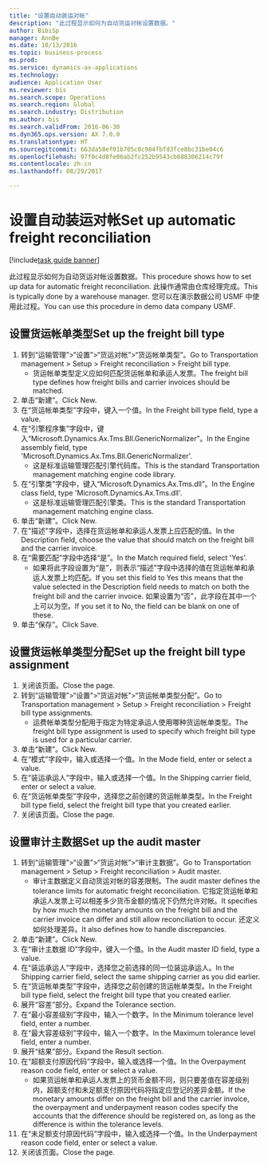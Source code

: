 ```yaml
--- 
title: "设置自动装运对帐"
description: "此过程显示如何为自动货运对帐设置数据。"
author: BibiSp
manager: AnnBe
ms.date: 10/13/2016
ms.topic: business-process
ms.prod: 
ms.service: dynamics-ax-applications
ms.technology: 
audience: Application User
ms.reviewer: bis
ms.search.scope: Operations
ms.search.region: Global
ms.search.industry: Distribution
ms.author: bis
ms.search.validFrom: 2016-06-30
ms.dyn365.ops.version: AX 7.0.0
ms.translationtype: HT
ms.sourcegitcommit: 663da58ef01b705c0c984fbfd3fce8bc31be04c6
ms.openlocfilehash: 97f0c4d8fe06ab2fc252b9543cb688306214c79f
ms.contentlocale: zh-cn
ms.lasthandoff: 08/29/2017

---
```

# <a name="set-up-automatic-freight-reconciliation"></a><span data-ttu-id="7d85d-103">设置自动装运对帐</span><span class="sxs-lookup"><span data-stu-id="7d85d-103">Set up automatic freight reconciliation</span></span>

[!include[task guide banner](../../includes/task-guide-banner.md)]

<span data-ttu-id="7d85d-104">此过程显示如何为自动货运对帐设置数据。</span><span class="sxs-lookup"><span data-stu-id="7d85d-104">This procedure shows how to set up data for automatic freight reconciliation.</span></span> <span data-ttu-id="7d85d-105">此操作通常由仓库经理完成。</span><span class="sxs-lookup"><span data-stu-id="7d85d-105">This is typically done by a warehouse manager.</span></span> <span data-ttu-id="7d85d-106">您可以在演示数据公司 USMF 中使用此过程。</span><span class="sxs-lookup"><span data-stu-id="7d85d-106">You can use this procedure in demo data company USMF.</span></span>


## <a name="set-up-the-freight-bill-type"></a><span data-ttu-id="7d85d-107">设置货运帐单类型</span><span class="sxs-lookup"><span data-stu-id="7d85d-107">Set up the freight bill type</span></span>
1. <span data-ttu-id="7d85d-108">转到“运输管理”>“设置”>“货运对帐”>“货运帐单类型”。</span><span class="sxs-lookup"><span data-stu-id="7d85d-108">Go to Transportation management > Setup > Freight reconciliation > Freight bill type.</span></span>
    * <span data-ttu-id="7d85d-109">货运帐单类型定义应如何匹配货运帐单和承运人发票。</span><span class="sxs-lookup"><span data-stu-id="7d85d-109">The freight bill type defines how freight bills and carrier invoices  should be matched.</span></span>  
2. <span data-ttu-id="7d85d-110">单击“新建”。</span><span class="sxs-lookup"><span data-stu-id="7d85d-110">Click New.</span></span>
3. <span data-ttu-id="7d85d-111">在“货运帐单类型”字段中，键入一个值。</span><span class="sxs-lookup"><span data-stu-id="7d85d-111">In the Freight bill type field, type a value.</span></span>
4. <span data-ttu-id="7d85d-112">在“引擎程序集”字段中，键入“Microsoft.Dynamics.Ax.Tms.Bll.GenericNormalizer”。</span><span class="sxs-lookup"><span data-stu-id="7d85d-112">In the Engine assembly field, type 'Microsoft.Dynamics.Ax.Tms.Bll.GenericNormalizer'.</span></span>
    * <span data-ttu-id="7d85d-113">这是标准运输管理匹配引擎代码库。</span><span class="sxs-lookup"><span data-stu-id="7d85d-113">This is the standard Transportation management matching engine code library.</span></span>  
5. <span data-ttu-id="7d85d-114">在“引擎类”字段中，键入“Microsoft.Dynamics.Ax.Tms.dll”。</span><span class="sxs-lookup"><span data-stu-id="7d85d-114">In the Engine class field, type 'Microsoft.Dynamics.Ax.Tms.dll'.</span></span>
    * <span data-ttu-id="7d85d-115">这是标准运输管理匹配引擎类。</span><span class="sxs-lookup"><span data-stu-id="7d85d-115">This is the standard Transportation management matching engine class.</span></span>  
6. <span data-ttu-id="7d85d-116">单击“新建”。</span><span class="sxs-lookup"><span data-stu-id="7d85d-116">Click New.</span></span>
7. <span data-ttu-id="7d85d-117">在"描述"字段中，选择在货运帐单和承运人发票上应匹配的值。</span><span class="sxs-lookup"><span data-stu-id="7d85d-117">In the Description field, choose the value that should match on the freight bill and the carrier invoice.</span></span>  
8. <span data-ttu-id="7d85d-118">在“需要匹配”字段中选择“是”。</span><span class="sxs-lookup"><span data-stu-id="7d85d-118">In the Match required field, select 'Yes'.</span></span>
    * <span data-ttu-id="7d85d-119">如果将此字段设置为“是”，则表示“描述”字段中选择的值在货运帐单和承运人发票上均匹配。</span><span class="sxs-lookup"><span data-stu-id="7d85d-119">If you set this field to Yes this means that the value selected in the Description field needs to match on both the freight bill and the carrier invoice.</span></span> <span data-ttu-id="7d85d-120">如果设置为“否”，此字段在其中一个上可以为空。</span><span class="sxs-lookup"><span data-stu-id="7d85d-120">If you set it to No, the field can be blank on one of these.</span></span>  
9. <span data-ttu-id="7d85d-121">单击“保存”。</span><span class="sxs-lookup"><span data-stu-id="7d85d-121">Click Save.</span></span>

## <a name="set-up-the-freight-bill-type-assignment"></a><span data-ttu-id="7d85d-122">设置货运帐单类型分配</span><span class="sxs-lookup"><span data-stu-id="7d85d-122">Set up the freight bill type assignment</span></span>
1. <span data-ttu-id="7d85d-123">关闭该页面。</span><span class="sxs-lookup"><span data-stu-id="7d85d-123">Close the page.</span></span>
2. <span data-ttu-id="7d85d-124">转到“运输管理”>“设置”>“货运对帐”>“货运帐单类型分配”。</span><span class="sxs-lookup"><span data-stu-id="7d85d-124">Go to Transportation management > Setup > Freight reconciliation > Freight bill type assignments.</span></span>
    * <span data-ttu-id="7d85d-125">运费帐单类型分配用于指定为特定承运人使用哪种货运帐单类型。</span><span class="sxs-lookup"><span data-stu-id="7d85d-125">The freight bill type assignment is used to specify which freight bill type is used for a particular carrier.</span></span>   
3. <span data-ttu-id="7d85d-126">单击“新建”。</span><span class="sxs-lookup"><span data-stu-id="7d85d-126">Click New.</span></span>
4. <span data-ttu-id="7d85d-127">在“模式”字段中，输入或选择一个值。</span><span class="sxs-lookup"><span data-stu-id="7d85d-127">In the Mode field, enter or select a value.</span></span>
5. <span data-ttu-id="7d85d-128">在“装运承运人”字段中，输入或选择一个值。</span><span class="sxs-lookup"><span data-stu-id="7d85d-128">In the Shipping carrier field, enter or select a value.</span></span>
6. <span data-ttu-id="7d85d-129">在“货运帐单类型”字段中，选择您之前创建的货运帐单类型。</span><span class="sxs-lookup"><span data-stu-id="7d85d-129">In the Freight bill type field, select the freight bill type that you created earlier.</span></span>
7. <span data-ttu-id="7d85d-130">关闭该页面。</span><span class="sxs-lookup"><span data-stu-id="7d85d-130">Close the page.</span></span>

## <a name="set-up-the-audit-master"></a><span data-ttu-id="7d85d-131">设置审计主数据</span><span class="sxs-lookup"><span data-stu-id="7d85d-131">Set up the audit master</span></span>
1. <span data-ttu-id="7d85d-132">转到“运输管理”>“设置”>“货运对帐”>“审计主数据”。</span><span class="sxs-lookup"><span data-stu-id="7d85d-132">Go to Transportation management > Setup > Freight reconciliation > Audit master.</span></span>
    * <span data-ttu-id="7d85d-133">审计主数据定义自动货运对帐的容差限制。</span><span class="sxs-lookup"><span data-stu-id="7d85d-133">The audit master defines the tolerance limits for automatic freight reconciliation.</span></span> <span data-ttu-id="7d85d-134">它指定货运帐单和承运人发票上可以相差多少货币金额的情况下仍然允许对帐。</span><span class="sxs-lookup"><span data-stu-id="7d85d-134">It specifies by how much the monetary amounts on the freight bill and the carrier invoice can differ and still allow reconciliation to occur.</span></span> <span data-ttu-id="7d85d-135">还定义如何处理差异。</span><span class="sxs-lookup"><span data-stu-id="7d85d-135">It also defines how to handle discrepancies.</span></span>  
2. <span data-ttu-id="7d85d-136">单击“新建”。</span><span class="sxs-lookup"><span data-stu-id="7d85d-136">Click New.</span></span>
3. <span data-ttu-id="7d85d-137">在“审计主数据 ID”字段中，键入一个值。</span><span class="sxs-lookup"><span data-stu-id="7d85d-137">In the Audit master ID field, type a value.</span></span>
4. <span data-ttu-id="7d85d-138">在“装运承运人”字段中，选择您之前选择的同一位装运承运人。</span><span class="sxs-lookup"><span data-stu-id="7d85d-138">In the Shipping carrier  field, select the same shipping carrier as you did earlier.</span></span>
5. <span data-ttu-id="7d85d-139">在“货运帐单类型”字段中，选择您之前创建的货运帐单类型。</span><span class="sxs-lookup"><span data-stu-id="7d85d-139">In the Freight bill type field, select the freight bill type that you created earlier.</span></span>
6. <span data-ttu-id="7d85d-140">展开“容差”部分。</span><span class="sxs-lookup"><span data-stu-id="7d85d-140">Expand the Tolerance section.</span></span>
7. <span data-ttu-id="7d85d-141">在“最小容差级别”字段中，输入一个数字。</span><span class="sxs-lookup"><span data-stu-id="7d85d-141">In the Minimum tolerance level field, enter a number.</span></span>
8. <span data-ttu-id="7d85d-142">在“最大容差级别”字段中，输入一个数字。</span><span class="sxs-lookup"><span data-stu-id="7d85d-142">In the Maximum tolerance level field, enter a number.</span></span>
9. <span data-ttu-id="7d85d-143">展开“结果”部分。</span><span class="sxs-lookup"><span data-stu-id="7d85d-143">Expand the Result section.</span></span>
10. <span data-ttu-id="7d85d-144">在“超额支付原因代码”字段中，输入或选择一个值。</span><span class="sxs-lookup"><span data-stu-id="7d85d-144">In the Overpayment reason code field, enter or select a value.</span></span>
    * <span data-ttu-id="7d85d-145">如果货运帐单和承运人发票上的货币金额不同，则只要差值在容差级别内，超额支付和未足额支付原因代码将指定应登记的差异金额。</span><span class="sxs-lookup"><span data-stu-id="7d85d-145">If the monetary amounts differ on the freight bill and the carrier invoice, the overpayment and underpayment reason codes specify the accounts that the difference should be registered on, as long as the difference is within the tolerance levels.</span></span>  
11. <span data-ttu-id="7d85d-146">在“未足额支付原因代码”字段中，输入或选择一个值。</span><span class="sxs-lookup"><span data-stu-id="7d85d-146">In the Underpayment reason code field, enter or select a value.</span></span>
12. <span data-ttu-id="7d85d-147">关闭该页面。</span><span class="sxs-lookup"><span data-stu-id="7d85d-147">Close the page.</span></span>


